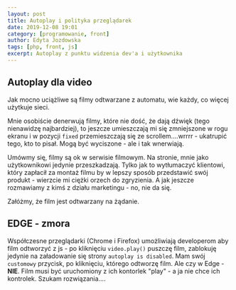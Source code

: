 ```yaml
---
layout: post
title: Autoplay i polityka przeglądarek
date: 2019-12-08 19:01
category: [programowanie, front]
author: Edyta Jozdowska
tags: [php, front, js]
excerpt: Autoplay z punktu widzenia dev'a i użytkownika
---
```


## Autoplay dla video
Jak mocno uciążliwe są filmy odtwarzane z automatu, wie każdy, co więcej użytkuje sieci. 

Mnie osobiście denerwują filmy, które nie dość, że dają dźwięk (tego nienawidzę najbardziej), to jeszcze umieszczają mi się zmniejszone w rogu ekranu i w pozycji `fixed` przemieszczają się ze scrollem....wrrrr - ukatrupić tego, kto to pisał. Mogą być wyciszone - ale i tak wnerwiają.   


Umówmy się, filmy są ok w serwisie filmowym. Na stronie, mnie jako użytkownikowi jedynie przeszkadzają. Tylko jak to wytłumaczyć klientowi, który zapłacił za montaż filmu by w lepszy sposób przedstawić swój produkt - wierzcie mi ciężki orzech do zgryzienia. A jak jeszcze rozmawiamy z kimś z działu marketingu - no, nie da się. 

Załóżmy, że film jest odtwarzany na żądanie.

## EDGE - zmora
Współczesne przeglądarki (Chrome i Firefox) umożliwiają developerom aby film odtworzyć z js - po kliknięciu `video.play()` puszczę film, zablokuję jedynie na załadowanie się strony `autoplay is disabled`. Mam swój `customowy` przycisk, po kliknięciu, którego odtworzę film. Ale czy w Edge - **NIE**. Film musi być uruchomiony z ich kontorlek "play" - a ja nie chce ich kontrolek. Szukam rozwiązania....
